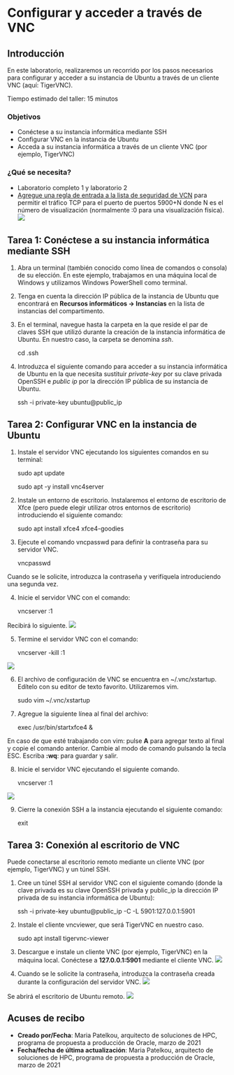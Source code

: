 # Configurar y acceder a través de VNC

## Introducción

En este laboratorio, realizaremos un recorrido por los pasos necesarios para configurar y acceder a su instancia de Ubuntu a través de un cliente VNC (aquí: TigerVNC).

Tiempo estimado del taller: 15 minutos

### Objetivos

*   Conéctese a su instancia informática mediante SSH
*   Configurar VNC en la instancia de Ubuntu
*   Acceda a su instancia informática a través de un cliente VNC (por ejemplo, TigerVNC)

### ¿Qué se necesita?

*   Laboratorio completo 1 y laboratorio 2
*   [Agregue una regla de entrada a la lista de seguridad de VCN](https://docs.oracle.com/en-us/iaas/Content/Network/Concepts/securitylists.htm#Using) para permitir el tráfico TCP para el puerto de puertos 5900+N donde N es el número de visualización (normalmente :0 para una visualización física). ![](images/vncseclist.PNG " ")

## Tarea 1: Conéctese a su instancia informática mediante SSH

1.  Abra un terminal (también conocido como línea de comandos o consola) de su elección. En este ejemplo, trabajamos en una máquina local de Windows y utilizamos Windows PowerShell como terminal.
    
2.  Tenga en cuenta la dirección IP pública de la instancia de Ubuntu que encontrará en **Recursos informáticos -> Instancias** en la lista de instancias del compartimento.
    
3.  En el terminal, navegue hasta la carpeta en la que reside el par de claves SSH que utilizó durante la creación de la instancia informática de Ubuntu. En nuestro caso, la carpeta se denomina _ssh_.
    

       <copy>cd .ssh</copy>
    

4.  Introduzca el siguiente comando para acceder a su instancia informática de Ubuntu en la que necesita sustituir _private-key_ por su clave privada OpenSSH e _public ip_ por la dirección IP pública de su instancia de Ubuntu.

       <copy>ssh -i private-key ubuntu@public_ip</copy>
    

## Tarea 2: Configurar VNC en la instancia de Ubuntu

1.  Instale el servidor VNC ejecutando los siguientes comandos en su terminal:

       <copy>sudo apt update</copy>
    

    <copy>sudo apt -y install vnc4server</copy>
    

2.  Instale un entorno de escritorio. Instalaremos el entorno de escritorio de Xfce (pero puede elegir utilizar otros entornos de escritorio) introduciendo el siguiente comando:

       <copy>sudo apt install xfce4 xfce4-goodies</copy>
    

3.  Ejecute el comando vncpasswd para definir la contraseña para su servidor VNC.

       <copy>vncpasswd</copy>
    

Cuando se le solicite, introduzca la contraseña y verifíquela introduciendo una segunda vez.

4.  Inicie el servidor VNC con el comando:

       <copy>vncserver :1</copy>
    

Recibirá lo siguiente. ![](images/vncserver.PNG " ")

5.  Termine el servidor VNC con el comando:

       <copy>vncserver -kill :1</copy>
    

![](images/vnc-kill.PNG " ")

6.  El archivo de configuración de VNC se encuentra en ~/.vnc/xstartup. Edítelo con su editor de texto favorito. Utilizaremos vim.

       <copy>sudo vim ~/.vnc/xstartup</copy>
    

7.  Agregue la siguiente línea al final del archivo:

       <copy>exec /usr/bin/startxfce4 &</copy>
    

En caso de que esté trabajando con vim: pulse **A** para agregar texto al final y copie el comando anterior. Cambie al modo de comando pulsando la tecla ESC. Escriba **:wq**: para guardar y salir.

8.  Inicie el servidor VNC ejecutando el siguiente comando.

       <copy>vncserver :1</copy>
    

![](images/startvncserver.PNG " ")

9.  Cierre la conexión SSH a la instancia ejecutando el siguiente comando:

       <copy>exit</copy>
    

## Tarea 3: Conexión al escritorio de VNC

Puede conectarse al escritorio remoto mediante un cliente VNC (por ejemplo, TigerVNC) y un túnel SSH.

1.  Cree un túnel SSH al servidor VNC con el siguiente comando (donde la clave privada es su clave OpenSSH privada y public\_ip la dirección IP privada de su instancia informática de Ubuntu):

    <copy>ssh -i private-key ubuntu@public_ip -C -L 5901:127.0.0.1:5901</copy>
    

2.  Instale el cliente vncviewer, que será TigerVNC en nuestro caso.

       <copy>sudo apt install tigervnc-viewer</copy>
    

3.  Descargue e instale un cliente VNC (por ejemplo, TigerVNC) en la máquina local. Conéctese a **127.0.0.1:5901** mediante el cliente VNC. ![](images/tigervnc.PNG " ")
    
4.  Cuando se le solicite la contraseña, introduzca la contraseña creada durante la configuración del servidor VNC. ![](images/tigervncpwd.PNG " ")
    

Se abrirá el escritorio de Ubuntu remoto. ![](images/vncdesktop.PNG " ")

## **Acuses de recibo**

*   **Creado por/Fecha**: Maria Patelkou, arquitecto de soluciones de HPC, programa de propuesta a producción de Oracle, marzo de 2021
*   **Fecha/fecha de última actualización**: Maria Patelkou, arquitecto de soluciones de HPC, programa de propuesta a producción de Oracle, marzo de 2021